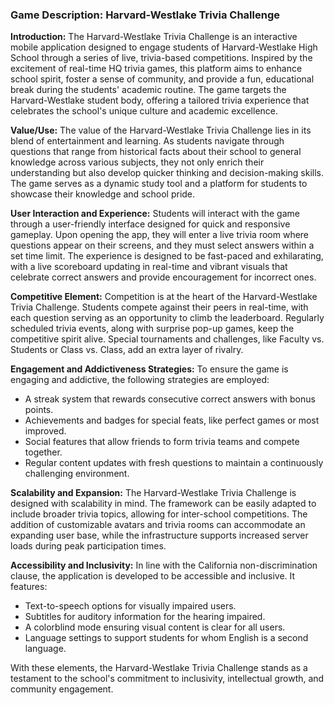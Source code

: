 ### Game Description: Harvard-Westlake Trivia Challenge

**Introduction:**
The Harvard-Westlake Trivia Challenge is an interactive mobile application designed to engage students of Harvard-Westlake High School through a series of live, trivia-based competitions. Inspired by the excitement of real-time HQ trivia games, this platform aims to enhance school spirit, foster a sense of community, and provide a fun, educational break during the students' academic routine. The game targets the Harvard-Westlake student body, offering a tailored trivia experience that celebrates the school's unique culture and academic excellence.

**Value/Use:**
The value of the Harvard-Westlake Trivia Challenge lies in its blend of entertainment and learning. As students navigate through questions that range from historical facts about their school to general knowledge across various subjects, they not only enrich their understanding but also develop quicker thinking and decision-making skills. The game serves as a dynamic study tool and a platform for students to showcase their knowledge and school pride.

**User Interaction and Experience:**
Students will interact with the game through a user-friendly interface designed for quick and responsive gameplay. Upon opening the app, they will enter a live trivia room where questions appear on their screens, and they must select answers within a set time limit. The experience is designed to be fast-paced and exhilarating, with a live scoreboard updating in real-time and vibrant visuals that celebrate correct answers and provide encouragement for incorrect ones.

**Competitive Element:**
Competition is at the heart of the Harvard-Westlake Trivia Challenge. Students compete against their peers in real-time, with each question serving as an opportunity to climb the leaderboard. Regularly scheduled trivia events, along with surprise pop-up games, keep the competitive spirit alive. Special tournaments and challenges, like Faculty vs. Students or Class vs. Class, add an extra layer of rivalry.

**Engagement and Addictiveness Strategies:**
To ensure the game is engaging and addictive, the following strategies are employed:
- A streak system that rewards consecutive correct answers with bonus points.
- Achievements and badges for special feats, like perfect games or most improved.
- Social features that allow friends to form trivia teams and compete together.
- Regular content updates with fresh questions to maintain a continuously challenging environment.

**Scalability and Expansion:**
The Harvard-Westlake Trivia Challenge is designed with scalability in mind. The framework can be easily adapted to include broader trivia topics, allowing for inter-school competitions. The addition of customizable avatars and trivia rooms can accommodate an expanding user base, while the infrastructure supports increased server loads during peak participation times.

**Accessibility and Inclusivity:**
In line with the California non-discrimination clause, the application is developed to be accessible and inclusive. It features:
- Text-to-speech options for visually impaired users.
- Subtitles for auditory information for the hearing impaired.
- A colorblind mode ensuring visual content is clear for all users.
- Language settings to support students for whom English is a second language.

With these elements, the Harvard-Westlake Trivia Challenge stands as a testament to the school's commitment to inclusivity, intellectual growth, and community engagement.

